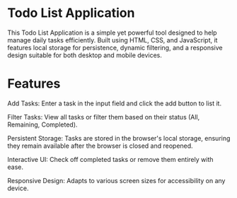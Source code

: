 # Todo List Application
This Todo List Application is a simple yet powerful tool designed to help manage daily tasks efficiently. Built using HTML, CSS, and JavaScript, it features local storage for persistence, dynamic filtering, and a responsive design suitable for both desktop and mobile devices.

# Features
Add Tasks: Enter a task in the input field and click the add button to list it.

Filter Tasks: View all tasks or filter them based on their status (All, Remaining, Completed).

Persistent Storage: Tasks are stored in the browser's local storage, ensuring they remain available after the browser is closed and reopened.

Interactive UI: Check off completed tasks or remove them entirely with ease.

Responsive Design: Adapts to various screen sizes for accessibility on any device.



